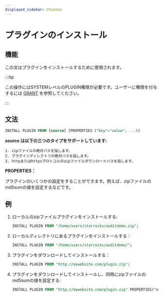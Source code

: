 ```yaml
---
displayed_sidebar: Chinese
---
```


# プラグインのインストール

## 機能

この文はプラグインをインストールするために使用されます。

:::tip

この操作にはSYSTEMレベルのPLUGIN権限が必要です。ユーザーに権限を付与するには [GRANT](../account-management/GRANT.md) を参照してください。

:::

## 文法

```sql
INSTALL PLUGIN FROM [source] [PROPERTIES ("key"="value", ...)]
```

**source は以下の三つのタイプをサポートしています:**

```plain text
1. zipファイルの絶対パスを指します。
2. プラグインディレクトリの絶対パスを指します。
3. httpまたはhttpsプロトコルのzipファイルダウンロードパスを指します。
```

**PROPERTIES：**

プラグインのいくつかの設定をすることができます。例えば、zipファイルのmd5sumの値を設定するなどです。

## 例

1. ローカルのzipファイルプラグインをインストールする:

    ```sql
    INSTALL PLUGIN FROM "/home/users/starrocks/auditdemo.zip";
    ```

2. ローカルディレクトリにあるプラグインをインストールする：

    ```sql
    INSTALL PLUGIN FROM "/home/users/starrocks/auditdemo/";
    ```

3. プラグインをダウンロードしてインストールする：

    ```sql
    INSTALL PLUGIN FROM "http://mywebsite.com/plugin.zip";
    ```

4. プラグインをダウンロードしてインストールし、同時にzipファイルのmd5sumの値を設定する:

    ```sql
    INSTALL PLUGIN FROM "http://mywebsite.com/plugin.zip" PROPERTIES("md5sum" = "73877f6029216f4314d712086a146570");
    ```
